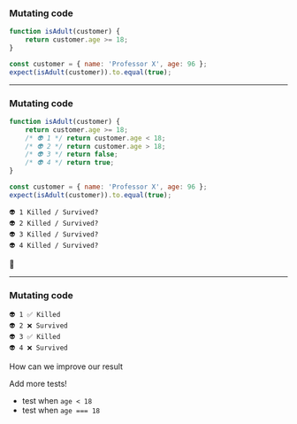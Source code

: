 <!-- .slide: data-auto-animate -->
### Mutating code

```js
function isAdult(customer) {
    return customer.age >= 18;
}
```

```js
const customer = { name: 'Professor X', age: 96 };
expect(isAdult(customer)).to.equal(true);
```

---

<!-- .slide: data-auto-animate -->

### Mutating code


```js
function isAdult(customer) {
    return customer.age >= 18;
    /* 👽 1 */ return customer.age < 18;
    /* 👽 2 */ return customer.age > 18;
    /* 👽 3 */ return false;
    /* 👽 4 */ return true;
}
```

```js
const customer = { name: 'Professor X', age: 96 };
expect(isAdult(customer)).to.equal(true);
```


```
👽 1 Killed / Survived?
👽 2 Killed / Survived?
👽 3 Killed / Survived?
👽 4 Killed / Survived?
```

<!-- .element class="fragment" data-fragment-index="0" -->

🧦

<!-- .element class="fragment" data-fragment-index="0" -->

---

<!-- .slide: data-auto-animate -->

### Mutating code

```
👽 1 ✅ Killed
👽 2 ❌ Survived
👽 3 ✅ Killed
👽 4 ❌ Survived
```

How can we improve our result

Add more tests!

<!-- .element class="fragment" data-fragment-index="1" -->

- test when `age < 18`
- test when `age === 18`

<!-- .element class="fragment" data-fragment-index="1" -->
